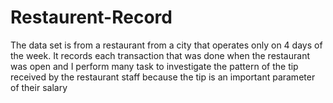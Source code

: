 # Restaurent-Record
The data set is from a restaurant from a city that operates only on 4 days of the week. It records each transaction that was done when the restaurant was open and I perform many task to investigate the pattern of the tip received by the restaurant staff because the tip is an important parameter of their salary
